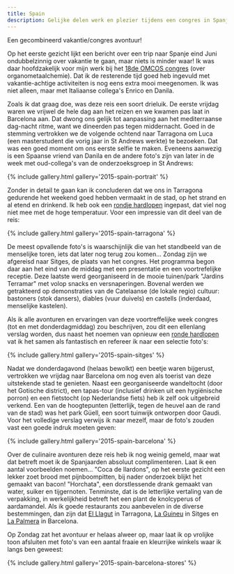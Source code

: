 ```yaml
---
title: Spain
description: Gelijke delen werk en plezier tijdens een congres in Spanje.
---
```

[1]: http://omcos2015.com/
[2]: https://flow.polar.com/training/analysis/131862604
[3]: https://flow.polar.com/training/analysis/131863000
[4]: http://www.tripadvisor.es/Restaurant_Review-g187503-d2274768-Reviews-El_Llagut-Tarragona_Costa_Dorada_Province_of_Tarragona_Catalonia.html
[5]: http://www.tripadvisor.co.uk/Restaurant_Review-g187502-d4458839-Reviews-Bar_La_Guineu-Sitges_Catalonia.html
[6]: http://www.tripadvisor.co.uk/Restaurant_Review-g187497-d4064749-Reviews-Restaurante_La_Palmera-Barcelona_Catalonia.html

Een gecombineerd vakantie/congres avontuur!

Op het eerste gezicht lijkt een bericht over een trip naar Spanje eind Juni ondubbelzinnig over vakantie te gaan, maar niets is minder waar! Ik was daar hoofdzakelijk voor mijn werk bij het [18de OMCOS congres][1] (over organometaalchemie). Dat ik de resterende tijd goed heb ingevuld met vakantie-achtige activiteiten is nog eens extra mooi meegenomen. Ik was niet alleen, maar met Italiaanse collega's Enrico en Danila.

Zoals ik dat graag doe, was deze reis een soort drieluik. De eerste vrijdag waren we vrijwel de hele dag aan het reizen en we kwamen pas laat in Barcelona aan. Dat dwong ons gelijk tot aanpassing aan het mediterraanse dag-nacht ritme, want we dineerden pas tegen middernacht. Goed in de stemming vertrokken we de volgende ochtend naar Tarragona om Luca (een masterstudent die vorig jaar in St Andrews werkte) te bezoeken. Dat was een goed moment om ons eerste selfie te maken. Eveneens aanwezig is een Spaanse vriend van Danila en de andere foto's zijn van later in de week met oud-collega's van de onderzoeksgroep in St Andrews:

{% include gallery.html gallery='2015-spain-portrait' %}

Zonder in detail te gaan kan ik concluderen dat we ons in Tarragona gedurende het weekend goed hebben vermaakt in de stad, op het strand en al etend en drinkend. Ik heb ook een [rondje hardlopen][2] ingepast, dat viel nog niet mee met de hoge temperatuur. Voor een impressie van dit deel van de reis:

{% include gallery.html gallery='2015-spain-tarragona' %}

De meest opvallende foto's is waarschijnlijk die van het standbeeld van de menselijke toren, iets dat later nog terug zou komen... Zondag zijn we afgereisd naar Sitges, de plaats van het congres. Het programma begon daar aan het eind van de middag met een presentatie en een voortrefelijke receptie. Deze laatste werd georganiseerd in de mooie tuinen/park "Jardins Terramar" met volop snacks en versnaperingen. Bovenal werden we getrakteerd op demonstraties van de Catelaanse (de lokale regio) cultuur: bastoners (stok dansers), diables (vuur duivels) en castells (inderdaad, menselijke kastelen).

Als ik alle avonturen en ervaringen van deze voortreffelijke week congres (tot en met donderdagmiddag) zou beschrijven, zou dit een ellenlang verslag worden, dus naast het noemen van opnieuw een [ronde hardlopen][3] vat ik het samen als fantastisch en refereer ik naar een selectie foto's:

{% include gallery.html gallery='2015-spain-sitges' %}

Nadat we donderdagavond (helaas bewolkt) een beetje waren bijgerust, vertrokken we vrijdag naar Barcelona om nog even als toerist van deze uitstekende stad te genieten. Naast een georganiseerde wandeltocht (door het Gotische district), een tapas-tour (inclusief drinken uit een hygiënische porron) en een fietstocht (op Nederlandse fiets) heb ik zelf ook uitgebreid verkend. Een van de hoogtepunten (letterlijk, tegen de heuvel aan de rand van de stad) was het park Güell, een soort tuinwijk ontworpen door Gaudi. Voor het volledige verslag verwijs ik naar mezelf, maar de foto's zouden vast een goede indruk moeten geven:

{% include gallery.html gallery='2015-spain-barcelona' %}

Over de culinaire avonturen deze reis heb ik nog weinig gemeld, maar wat dat betreft moet ik de Spanjaarden absoluut complimenteren. Laat ik een aantal voorbeelden noemen... "Coca de llardons", op het eerste gezicht een lekker zoet brood met pijnboompitten, bij nader onderzoek blijkt het gemaakt van bacon! "Horchata", een dorstlessende drank gemaakt van water, suiker en tijgernoten. Tenminste, dat is de letterlijke vertaling van de verpakking, in werkelijkheid betreft het een plant de knolcyperus of aardamandel. Als ik goede restaurants zou aanbevelen in de diverse bestemmingen, dan zijn dat [El Llagut][4] in Tarragona, [La Guineu][5] in Sitges en [La Palmera][6] in Barcelona.

Op Zondag zat het avontuur er helaas alweer op, maar laat ik op vrolijke toon afsluiten met foto's van een aantal fraaie en kleurrijke winkels waar ik langs ben geweest:

{% include gallery.html gallery='2015-spain-barcelona-stores' %}